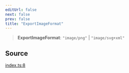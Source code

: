 ```yaml
---
editUrl: false
next: false
prev: false
title: "ExportImageFormat"
---
```


> **ExportImageFormat**: `"image/png"` \| `"image/svg+xml"`

## Source

[index.ts:8](https://github.com/dakhetov/dgmjs/blob/main/packages/export/src/index.ts#L8)
